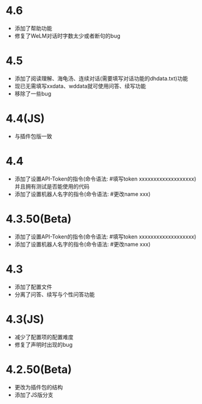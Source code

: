 # 4.6

* 添加了帮助功能
* 修复了WeLM对话时字数太少或者断句的bug

# 4.5

* 添加了阅读理解、海龟汤、连续对话(需要填写对话功能的dhdata.txt)功能
* 现已无需填写xxdata、wddata就可使用问答、续写功能
* 移除了一些bug

# 4.4(JS)

* 与插件包版一致

# 4.4

* 添加了设置API-Token的指令(命令语法: #填写token xxxxxxxxxxxxxxxxxxx)并且拥有测试是否能使用的代码
* 添加了设置机器人名字的指令(命令语法: #更改name xxx)

# 4.3.50(Beta)

* 添加了设置API-Token的指令(命令语法: #填写token xxxxxxxxxxxxxxxxxxx)
* 添加了设置机器人名字的指令(命令语法: #更改name xxx)

# 4.3

* 添加了配置文件
* 分离了问答、续写与个性问答功能

# 4.3(JS)

* 减少了配置项的配置难度
* 修复了声明时出现的bug

# 4.2.50(Beta)

* 更改为插件包的结构
* 添加了JS版分支